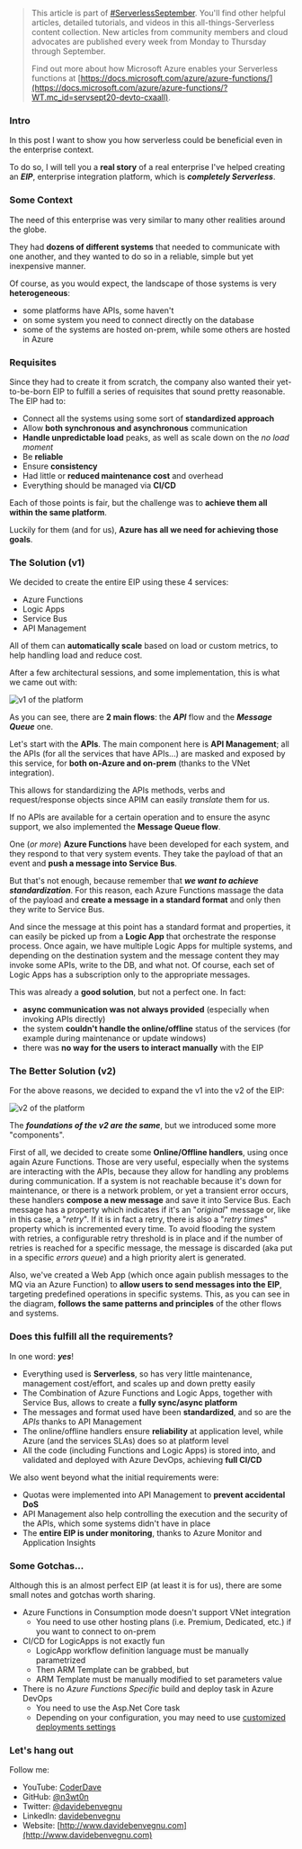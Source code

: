> This article is part of [#ServerlessSeptember](https://aka.ms/ServerlessSeptember2020). You'll find other helpful articles, detailed tutorials, and videos in this all-things-Serverless content collection. New articles from community members and cloud advocates are published every week from Monday to Thursday through September. 
>  
> Find out more about how Microsoft Azure enables your Serverless functions at [https://docs.microsoft.com/azure/azure-functions/](https://docs.microsoft.com/azure/azure-functions/?WT.mc_id=servsept20-devto-cxaall). 

### Intro

In this post I want to show you how serverless could be beneficial even in the enterprise context.

To do so, I will tell you a __real story__ of a real enterprise I've helped creating an ___EIP___, enterprise integration platform, which is ___completely Serverless___.

### Some Context

The need of this enterprise was very similar to many other realities around the globe.

They had __dozens of different systems__ that needed to communicate with one another, and they wanted to do so in a reliable, simple but yet inexpensive manner.

Of course, as you would expect, the landscape of those systems is very __heterogeneous__: 

- some platforms have APIs, some haven't
- on some system you need to connect directly on the database
- some of the systems are hosted on-prem, while some others are hosted in Azure

### Requisites

Since they had to create it from scratch, the company also wanted their yet-to-be-born EIP to fulfill a series of requisites that sound pretty reasonable. The EIP had to:

- Connect all the systems using some sort of __standardized approach__
- Allow __both synchronous and asynchronous__ communication
- __Handle unpredictable load__ peaks, as well as scale down on the _no load moment_
- Be __reliable__
- Ensure __consistency__
- Had little or __reduced maintenance cost__ and overhead
- Everything should be managed via __CI/CD__

Each of those points is fair, but the challenge was to __achieve them all within the same platform__.

Luckily for them (and for us), __Azure has all we need for achieving those goals__.

### The Solution (v1)

We decided to create the entire EIP using these 4 services:

- Azure Functions
- Logic Apps
- Service Bus
- API Management

All of them can __automatically scale__ based on load or custom metrics, to help handling load and reduce cost.

After a few architectural sessions, and some implementation, this is what we came out with:

![v1 of the platform](https://dev-to-uploads.s3.amazonaws.com/i/9fwbu6ox6l5d1gfcfqpv.jpg)

As you can see, there are __2 main flows__: the ___API___ flow and the ___Message Queue___ one.

Let's start with the __APIs__. The main component here is __API Management__; all the APIs (for all the services that have APIs...) are masked and exposed by this service, for __both on-Azure and on-prem__ (thanks to the VNet integration).

This allows for standardizing the APIs methods, verbs and request/response objects since APIM can easily _translate_ them for us.

If no APIs are available for a certain operation and to ensure the async support, we also implemented the __Message Queue flow__.

One (_or more_) __Azure Functions__ have been developed for each system, and they respond to that very system events. They take the payload of that an event and __push a message into Service Bus__.

But that's not enough, because remember that ___we want to achieve standardization___. For this reason, each Azure Functions massage the data of the payload and __create a message in a standard format__ and only then they write to Service Bus.

And since the message at this point has a standard format and properties, it can easily be picked up from a __Logic App__ that orchestrate the response process. Once again, we have multiple Logic Apps for multiple systems, and depending on the destination system and the message content they may invoke some APIs, write to the DB, and what not. Of course, each set of Logic Apps has a subscription only to the appropriate messages.

This was already a __good solution__, but not a perfect one. In fact:

- __async communication was not always provided__ (especially when invoking APIs directly)
- the system __couldn't handle the online/offline__ status of the services (for example during maintenance or update windows)
- there was __no way for the users to interact manually__ with the EIP

### The Better Solution (v2)

For the above reasons, we decided to expand the v1 into the v2 of the EIP:

![v2 of the platform](https://dev-to-uploads.s3.amazonaws.com/i/qnjbb5kyy4lmumkn7li4.jpg)

The ___foundations of the v2 are the same___, but we introduced some more "components".

First of all, we decided to create some __Online/Offline handlers__, using once again Azure Functions. Those are very useful, especially when the systems are interacting with the APIs, because they allow for handling any problems during communication. If a system is not reachable because it's down for maintenance, or there is a network problem, or yet a transient error occurs, these handlers __compose a new message__ and save it into Service Bus. Each message has a property which indicates if it's an "_original_" message or, like in this case, a "_retry_". If it is in fact a retry, there is also a "_retry times_" property which is incremented every time. To avoid flooding the system with retries, a configurable retry threshold is in place and if the number of retries is reached for a specific message, the message is discarded (aka put in a specific _errors queue_) and a high priority alert is generated.

Also, we've created a Web App (which once again publish messages to the MQ via an Azure Function) to __allow users to send messages into the EIP__, targeting predefined operations in specific systems. This, as you can see in the diagram, __follows the same patterns and principles__ of the other flows and systems.

### Does this fulfill all the requirements?

In one word: ___yes___!

- Everything used is __Serverless__, so has very little maintenance, management cost/effort, and scales up and down pretty easily
- The Combination of Azure Functions and Logic Apps, together with Service Bus, allows to create a __fully sync/async platform__
- The messages and format used have been __standardized__, and so are the _APIs_ thanks to API Management
- The online/offline handlers ensure __reliability__ at application level, while Azure (and the services SLAs) does so at platform level
- All the code (including Functions and Logic Apps) is stored into, and validated and deployed with Azure DevOps, achieving __full CI/CD__

We also went beyond what the initial requirements were:

- Quotas were implemented into API Management to __prevent accidental DoS__
- API Management also help controlling the execution and the security of the APIs, which some systems didn't have in place
- The __entire EIP is under monitoring__, thanks to Azure Monitor and Application Insights

### Some Gotchas...

Although this is an almost perfect EIP (at least it is for us), there are some small notes and gotchas worth sharing.

- Azure Functions in Consumption mode doesn't support VNet integration
  - You need to use other hosting plans (i.e. Premium, Dedicated, etc.) if you want to connect to on-prem
- CI/CD for LogicApps is not exactly fun
  - LogicApp workflow definition language must be manually parametrized
  - Then ARM Template can be grabbed, but
  - ARM Template must be manually modified to set parameters value
- There is no _Azure Functions Specific_ build and deploy task in Azure DevOps
  - You need to use the Asp.Net Core task
  - Depending on your configuration, you may need to use [customized deployments settings](https://github.com/projectkudu/kudu/wiki/Customizing-deployments)

### Let's hang out

Follow me:

- YouTube: [CoderDave](https://youtube.com/CoderDave)
- GitHub: [@n3wt0n](https://github.com/n3wt0n)
- Twitter: [@davidebenvegnu](https://twitter.com/davidebenvegnu)
- LinkedIn: [davidebenvegnu](https://www.linkedin.com/in/davidebenvegnu)
- Website: [http://www.davidebenvegnu.com](http://www.davidebenvegnu.com)
